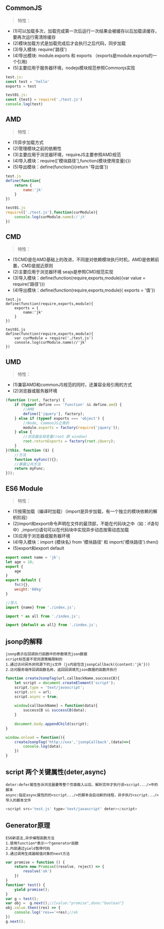 ## CommonJS
>特性：
- (1)可以加载多次，加载完成第一次后运行一次结果会被缓存以后加载读缓存，要再次运行需清除缓存
- (2)模块加载方式是加载完成后才会执行之后代码，同步加载
- (3)导入模块: require('路径')
- (4)导出模块: module.exports 和 exports （exports是module.exports的一个引用)
- (5)主要应用于服务器环境，nodejs模块规范参照Commonjs实现

```javascript
test.js:
const test = 'hello'
exports = test

test01.js:
const {test} = require('./test.js')
console.log(test)

```

## AMD
>特性：
- (1)异步加载方式
- (2)管理模块之前的依赖性
- (3)主要应用于浏览器环境，requireJS主要参照AMD规范
- (4)导入模块：require(['模块路径'],function(模块使用变量){})
- (5)导出模块：define(function(){return '导出值'})

```javascript
test.js
define(function{
	return {
		name:'jk'
	}
})

test01.js
require(['./test.js'],function(curModule){
	console.log(curModule.name)//'jk'
})
```

## CMD
>特性：
- (1)CMD是在AMD基础上的改进，不同是对依赖模块执行时机，AMD是依赖前置，CMD是就近原则
- (2)主要应用于浏览器环境 seajs是参照CMD规范实现
- (3)导入模块：define(function(require,exports,module){var value = require('路径')})
- (4)导出模块：define(function(require,exports,module){ exports = '值'})

```
test.js
define(function(require,exports,module){
	exports = {
		name:'jk'
	}
})

test01.js
define(function(require,exports,module){
	var curModule = require('./test.js')
	console.log(curModule.name)//'jk'
})
```

## UMD
>特性：
- (1)兼容AMD和commonJS规范的同时，还兼容全局引用的方式
- (2)浏览器或服务器环境

```javascript
(function (root, factory) {
    if (typeof define === 'function' && define.amd) {
        //AMD
        define(['jquery'], factory);
    } else if (typeof exports === 'object') {
        //Node, CommonJS之类的
        module.exports = factory(require('jquery'));
    } else {
        //浏览器全局变量(root 即 window)
        root.returnExports = factory(root.jQuery);
    }
}(this, function ($) {
    //方法
    function myFunc(){};
    //暴露公共方法
    return myFunc;
}));
```

## ES6 Module
>特性：
- (1)按需加载（编译时加载）（import是异步加载，有一个独立的模块依赖的解析阶段）
- (2)import和export命令声明在文件的最顶部，不能在代码块之中（如：if语句中）,import()语句可以在代码块中实现异步动态按需动态加载
- (3)应用于浏览器或服务器环境
- (4)导入模块：import {模块名} from '模块路径' 和 import('模块路径').then()
- (5)export和export default 

```javascript
export const name = 'jk';
let age = 18;
export {
	age
}
export default {
	fn(){},
	weight:'68kg'
}

//导入
import {name} from './index.js';

import * as all from './index.js';

import {default as all} from './index.js';
```

##  jsonp的解释
	jsonp表示在回调执行函数中的参数填充json数据
	script标签是不受同源策略限制的
	1.通过访问另外非同源下的js文件（js内容包含jsonpCallback({content:'jk'}))
	2.访问服务端传回调函数名称，返回回调填充json数据的函数并执行
```js
function createJsonpTag(url,callbackName,successCB){
	let script = document.createElement('script');
	script.type = 'text/javascript';
	script.src = url;
	script.async = true;
	
	window[callbackName] = function(data){
		successCB && successCB(data);
	}
	
	document.body.appendChild(script);
}

window.onload = function(){
	createJsonpTag('http://xxx','jsonpCallback',(data)=>{
		console.log(data);
	})
}
```

##  script 两个关键属性(deter,async)
	deter:defer属性告诉浏览器要等整个页面载入以后、解析完毕才执行该<script.../>中的脚本
	async:指定async属性的的<script.../>的脚本会启动新的线程，异步执行<script.../>导入的脚本文件
	
```js
<script src='test.js' type='text/javascript' deter></script>
```

## Generator原理
	ES6新语法,异步编程函数方法
	1.使用function*表示一个generator函数
	2.内部通过yield暂停代码
	3.通过调用生成器赋值对象的next方法

```js
var promise = function () {
    return new Promise((resolve, reject) => {
        resolve('ok')
    })
}
function* test() {
    yield promise();
}
var g = test();
var obj =  g.next();//{value:"promise",done:"boolean"}
obj.value.then((res) => {
    console.log('res=='+res);//ok
})
g.next();
```